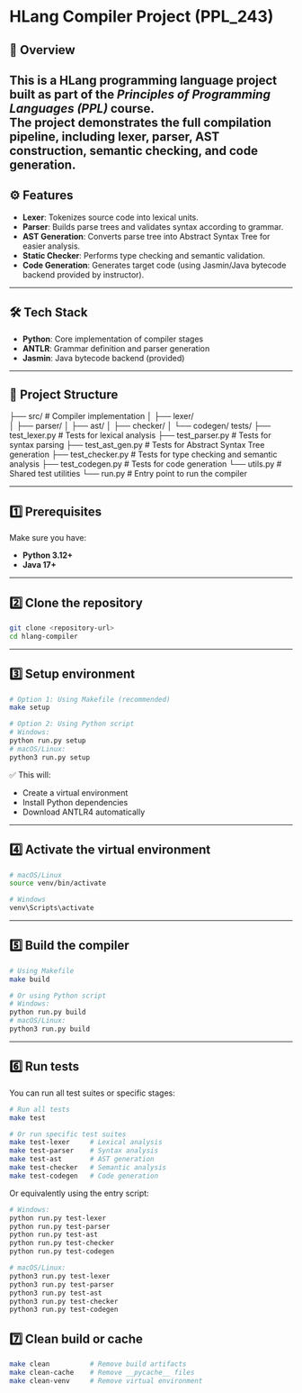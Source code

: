 # HLang Compiler Project (PPL_243)

## 📌 Overview
This is a HLang programming language project built as part of the *Principles of Programming Languages (PPL)* course.  
The project demonstrates the full compilation pipeline, including **lexer, parser, AST construction, semantic checking, and code generation**.  
---

## ⚙️ Features
- **Lexer**: Tokenizes source code into lexical units.  
- **Parser**: Builds parse trees and validates syntax according to grammar.  
- **AST Generation**: Converts parse tree into Abstract Syntax Tree for easier analysis.  
- **Static Checker**: Performs type checking and semantic validation.  
- **Code Generation**: Generates target code (using Jasmin/Java bytecode backend provided by instructor).  

---

## 🛠️ Tech Stack
- **Python**: Core implementation of compiler stages  
- **ANTLR**: Grammar definition and parser generation  
- **Jasmin**: Java bytecode backend (provided)  

---
## 📂 Project Structure
├── src/              # Compiler implementation
│   ├── lexer/        
│   ├── parser/
│   ├── ast/
│   ├── checker/
│   └── codegen/
tests/
├── test_lexer.py       # Tests for lexical analysis
├── test_parser.py      # Tests for syntax parsing
├── test_ast_gen.py     # Tests for Abstract Syntax Tree generation
├── test_checker.py     # Tests for type checking and semantic analysis
├── test_codegen.py     # Tests for code generation
└── utils.py            # Shared test utilities
└── run.py              # Entry point to run the compiler

---

## 1️⃣ Prerequisites

Make sure you have:

- **Python 3.12+**
- **Java 17+**

---

## 2️⃣ Clone the repository

```bash
git clone <repository-url>
cd hlang-compiler
```

---

## 3️⃣ Setup environment

```bash
# Option 1: Using Makefile (recommended)
make setup

# Option 2: Using Python script
# Windows:
python run.py setup
# macOS/Linux:
python3 run.py setup
```

✅ This will:

- Create a virtual environment
- Install Python dependencies
- Download ANTLR4 automatically

---

## 4️⃣ Activate the virtual environment

```bash
# macOS/Linux
source venv/bin/activate

# Windows
venv\Scripts\activate
```

---

## 5️⃣ Build the compiler

```bash
# Using Makefile
make build

# Or using Python script
# Windows:
python run.py build
# macOS/Linux:
python3 run.py build
```

---

## 6️⃣ Run tests

You can run all test suites or specific stages:

```bash
# Run all tests
make test

# Or run specific test suites
make test-lexer     # Lexical analysis
make test-parser    # Syntax analysis
make test-ast       # AST generation
make test-checker   # Semantic analysis
make test-codegen   # Code generation
```

Or equivalently using the entry script:

```bash
# Windows:
python run.py test-lexer
python run.py test-parser
python run.py test-ast
python run.py test-checker
python run.py test-codegen

# macOS/Linux:
python3 run.py test-lexer
python3 run.py test-parser
python3 run.py test-ast
python3 run.py test-checker
python3 run.py test-codegen
```

## 7️⃣ Clean build or cache

```bash
make clean          # Remove build artifacts
make clean-cache    # Remove __pycache__ files
make clean-venv     # Remove virtual environment
```
